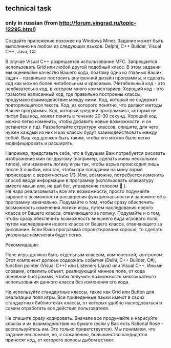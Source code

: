 ## technical task
### only in russian (from http://forum.vingrad.ru/topic-12295.html)
Создайте приложение похожее на Windows Miner. 
Задание может быть выполнено на любом из следующих языков:
Delphi, C++ Builder, Visual C++, Java, C#.

В случае Visual C++ разрешается использование MFC. Запрещается использовать Grid или любой другой подобный класс. В этом задании мы оцениваем качество Вашего кода, поэтому одна из главных Ваших задач – правильно построить внутренний дизайн программы, и сделать код как можно более читабельным  и красивым. 
(Читабельный код -  это необязательно код, в котором много комментариев. Хороший код - это грамотно написанный код, где правильно построены классы, продумано взаимодействие между ними. Код, который не содержит повторяющегося текста. Код, из которого понятно, что делают методы Вашей программы. Код, который средний программист, который не писал Ваш код, может понять в течение 20-30 секунд. Хороший код можно легко изменить, чтобы добавить новые возможности, и он останется и т.д).
Разработайте структуру классов, опишите, для чего нужен каждый из них и как классы будут взаимодействовать между собой. Ваш код должен быть таким, чтобы  его можно было легко модифицировать и расширять. 

Например, представьте себе, что в будущем Вам потребуется рисовать изображение мин по-другому (например, сделать мины нескольких типов), или изменить логику игры так, чтобы взрыв происходил лишь после 3 ошибки, или так, чтобы при попадании на мину взрыв происходил с вероятностью 1/3. Или, возможно, потребуется изменить способ ввода информации в программу (использовать клавиатуру вместо мыши или, не дай бог, управление голосом &#61514; ).  
Не надо реализовывать все эти возможности, просто подумайте заранее о возможности расширения функциональности и заложите её в программу изначально. 
Подумайте о том, чтобы сразу обеспечить возможность изменения логики игры, путем наследования нового класса от Вашего класса, отвечающего за логику. Подумайте и о том, чтобы сразу обеспечить возможность внешнего вида игрового поля, путем наследования нового класса от Вашего класса, отвечающего за рисование.
Если Ваша программа спроектирована хорошо, то сделать указанные изменения будет легко. 

Рекомендации:

Поле игры должно быть отдельным классом, компонентой, контролом. Этот компонент должен содержать события (Delhi, C++ Builder, C#), function pointer (Visual C++) или Listeners (Java) или Visual C++. Иными словами, отделить объект, реализующий минное  поле, от кода основной программы, чтобы получить возможность многократного использования данного класса без изменения его кода.

Не используйте стандартные классы, такие как Grid или Button для реализации поля игры. Все приведенные языки имеют в своих стандартных библиотеках классы, от которых удобно наследоваться и самим отработать все действия пользователя.

Не спешите сразу кодировать. Вначале все продумайте и нарисуйте классы и их взаимодействие на бумаге (если у Вас есть Rational Rose - воспользуйтесь им. Это только приветствуется). Мы понимаем, что задание несложное, но, к сожалению, большинство кандидатов приносят код, от которого волосы дыбом встают.
